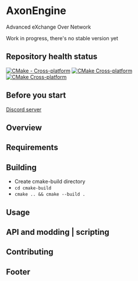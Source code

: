 # AxonEngine

Advanced eXchange Over Network

Work in progress, there's no stable version yet

## Repository health status

[![CMake - Cross-platform](https://github.com/kbrddestroyer/AxonEngine/actions/workflows/cmake-multi-platform.yml/badge.svg)](https://github.com/kbrddestroyer/AxonEngine/actions/workflows/cmake-multi-platform.yml)
[![CMake Cross-platform](https://github.com/kbrddestroyer/AxonEngine/actions/workflows/cmake-multi-platform.yml/badge.svg?event=workflow_dispatch)](https://github.com/kbrddestroyer/AxonEngine/actions/workflows/cmake-multi-platform.yml)
[![CMake Cross-platform](https://github.com/kbrddestroyer/AxonEngine/actions/workflows/cmake-multi-platform.yml/badge.svg?branch=release&event=push)](https://github.com/kbrddestroyer/AxonEngine/actions/workflows/cmake-multi-platform.yml)

## Before you start

[Discord server](https://discord.gg/FQvZhSeHrr)

## Overview

## Requirements

## Building

- Create cmake-build directory
- `cd cmake-build`
- `cmake .. && cmake --build .`

## Usage

## API and modding | scripting

## Contributing

## Footer
